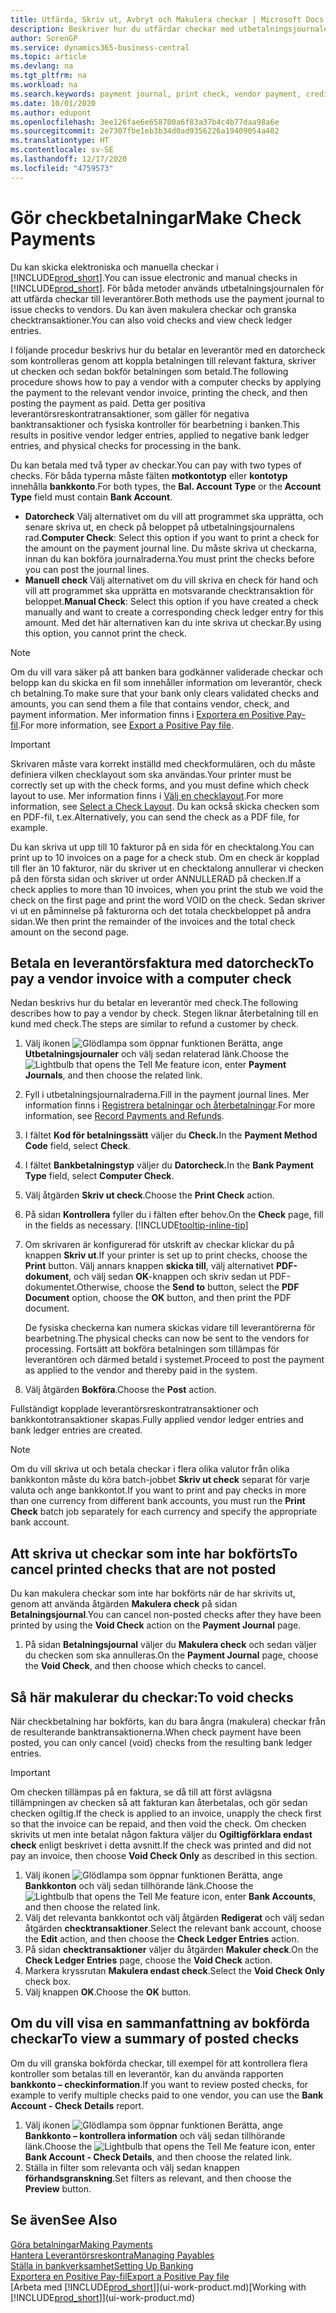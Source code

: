 ```yaml
---
title: Utfärda, Skriv ut, Avbryt och Makulera checkar | Microsoft Docs
description: Beskriver hur du utfärdar checkar med utbetalningsjournalen, skriver ut checkar och annullerar checkar eller granskar checktransaktioner i Business Central.
author: SorenGP
ms.service: dynamics365-business-central
ms.topic: article
ms.devlang: na
ms.tgt_pltfrm: na
ms.workload: na
ms.search.keywords: payment journal, print check, vendor payment, creditor, debt, balance due, AP
ms.date: 10/01/2020
ms.author: edupont
ms.openlocfilehash: 3ee126fae6e658700a6f83a37b4c4b77daa98a6e
ms.sourcegitcommit: 2e7307fbe1eb3b34d0ad9356226a19409054a402
ms.translationtype: HT
ms.contentlocale: sv-SE
ms.lasthandoff: 12/17/2020
ms.locfileid: "4759573"
---
```

# <a name="make-check-payments"></a><span data-ttu-id="f5848-103">Gör checkbetalningar</span><span class="sxs-lookup"><span data-stu-id="f5848-103">Make Check Payments</span></span>

<span data-ttu-id="f5848-104">Du kan skicka elektroniska och manuella checkar i [!INCLUDE[prod_short](includes/prod_short.md)].</span><span class="sxs-lookup"><span data-stu-id="f5848-104">You can issue electronic and manual checks in [!INCLUDE[prod_short](includes/prod_short.md)].</span></span> <span data-ttu-id="f5848-105">För båda metoder används utbetalningsjournalen för att utfärda checkar till leverantörer.</span><span class="sxs-lookup"><span data-stu-id="f5848-105">Both methods use the payment journal to issue checks to vendors.</span></span> <span data-ttu-id="f5848-106">Du kan även makulera checkar och granska checktransaktioner.</span><span class="sxs-lookup"><span data-stu-id="f5848-106">You can also void checks and view check ledger entries.</span></span>

<span data-ttu-id="f5848-107">I följande procedur beskrivs hur du betalar en leverantör med en datorcheck som kontrolleras genom att koppla betalningen till relevant faktura, skriver ut checken och sedan bokför betalningen som betald.</span><span class="sxs-lookup"><span data-stu-id="f5848-107">The following procedure shows how to pay a vendor with a computer checks by applying the payment to the relevant vendor invoice, printing the check, and then posting the payment as paid.</span></span> <span data-ttu-id="f5848-108">Detta ger positiva leverantörsreskontratransaktioner, som gäller för negativa banktransaktioner och fysiska kontroller för bearbetning i banken.</span><span class="sxs-lookup"><span data-stu-id="f5848-108">This results in positive vendor ledger entries, applied to negative bank ledger entries, and physical checks for processing in the bank.</span></span>

<span data-ttu-id="f5848-109">Du kan betala med två typer av checkar.</span><span class="sxs-lookup"><span data-stu-id="f5848-109">You can pay with two types of checks.</span></span> <span data-ttu-id="f5848-110">För båda typerna måste fälten **motkontotyp** eller **kontotyp** innehålla **bankkonto**.</span><span class="sxs-lookup"><span data-stu-id="f5848-110">For both types, the **Bal. Account Type** or the **Account Type** field must contain **Bank Account**.</span></span>

- <span data-ttu-id="f5848-111">**Datorcheck** Välj alternativet om du vill att programmet ska upprätta, och senare skriva ut, en check på beloppet på utbetalningsjournalens rad.</span><span class="sxs-lookup"><span data-stu-id="f5848-111">**Computer Check**: Select this option if you want to print a check for the amount on the payment journal line.</span></span> <span data-ttu-id="f5848-112">Du måste skriva ut checkarna, innan du kan bokföra journalraderna.</span><span class="sxs-lookup"><span data-stu-id="f5848-112">You must print the checks before you can post the journal lines.</span></span>
- <span data-ttu-id="f5848-113">**Manuell check** Välj alternativet om du vill skriva en check för hand och vill att programmet ska upprätta en motsvarande checktransaktion för beloppet.</span><span class="sxs-lookup"><span data-stu-id="f5848-113">**Manual Check**: Select this option if you have created a check manually and want to create a corresponding check ledger entry for this amount.</span></span> <span data-ttu-id="f5848-114">Med det här alternativen kan du inte skriva ut checkar.</span><span class="sxs-lookup"><span data-stu-id="f5848-114">By using this option, you cannot print the check.</span></span>

> [!NOTE]  
> <span data-ttu-id="f5848-115">Om du vill vara säker på att banken bara godkänner validerade checkar och belopp kan du skicka en fil som innehåller information om leverantör, check ch betalning.</span><span class="sxs-lookup"><span data-stu-id="f5848-115">To make sure that your bank only clears validated checks and amounts, you can send them a file that contains vendor, check, and payment information.</span></span> <span data-ttu-id="f5848-116">Mer information finns i [Exportera en Positive Pay-fil](finance-how-positive-pay.md).</span><span class="sxs-lookup"><span data-stu-id="f5848-116">For more information, see [Export a Positive Pay file](finance-how-positive-pay.md).</span></span>

> [!IMPORTANT]
> <span data-ttu-id="f5848-117">Skrivaren måste vara korrekt inställd med checkformulären, och du måste definiera vilken checklayout som ska användas.</span><span class="sxs-lookup"><span data-stu-id="f5848-117">Your printer must be correctly set up with the check forms, and you must define which check layout to use.</span></span> <span data-ttu-id="f5848-118">Mer information finns i [Välj en checklayout](finance-how-define-check-layouts.md).</span><span class="sxs-lookup"><span data-stu-id="f5848-118">For more information, see [Select a Check Layout](finance-how-define-check-layouts.md).</span></span> <span data-ttu-id="f5848-119">Du kan också skicka checken som en PDF-fil, t.ex.</span><span class="sxs-lookup"><span data-stu-id="f5848-119">Alternatively, you can send the check as a PDF file, for example.</span></span>  

<span data-ttu-id="f5848-120">Du kan skriva ut upp till 10 fakturor på en sida för en checktalong.</span><span class="sxs-lookup"><span data-stu-id="f5848-120">You can print up to 10 invoices on a page for a check stub.</span></span> <span data-ttu-id="f5848-121">Om en check är kopplad till fler än 10 fakturor, när du skriver ut en checktalong annullerar vi checken på den första sidan och skriver ut order ANNULLERAD på checken.</span><span class="sxs-lookup"><span data-stu-id="f5848-121">If a check applies to more than 10 invoices, when you print the stub we void the check on the first page and print the word VOID on the check.</span></span> <span data-ttu-id="f5848-122">Sedan skriver vi ut en påminnelse på fakturorna och det totala checkbeloppet på andra sidan.</span><span class="sxs-lookup"><span data-stu-id="f5848-122">We then print the remainder of the invoices and the total check amount on the second page.</span></span>

## <a name="to-pay-a-vendor-invoice-with-a-computer-check"></a><span data-ttu-id="f5848-123">Betala en leverantörsfaktura med datorcheck</span><span class="sxs-lookup"><span data-stu-id="f5848-123">To pay a vendor invoice with a computer check</span></span>
<span data-ttu-id="f5848-124">Nedan beskrivs hur du betalar en leverantör med check.</span><span class="sxs-lookup"><span data-stu-id="f5848-124">The following describes how to pay a vendor by check.</span></span> <span data-ttu-id="f5848-125">Stegen liknar återbetalning till en kund med check.</span><span class="sxs-lookup"><span data-stu-id="f5848-125">The steps are similar to refund a customer by check.</span></span>

1. <span data-ttu-id="f5848-126">Välj ikonen ![Glödlampa som öppnar funktionen Berätta](media/ui-search/search_small.png "Berätta vad du vill göra"), ange **Utbetalningsjournaler** och välj sedan relaterad länk.</span><span class="sxs-lookup"><span data-stu-id="f5848-126">Choose the ![Lightbulb that opens the Tell Me feature](media/ui-search/search_small.png "Tell me what you want to do") icon, enter **Payment Journals**, and then choose the related link.</span></span>
2. <span data-ttu-id="f5848-127">Fyll i utbetalningsjournalraderna.</span><span class="sxs-lookup"><span data-stu-id="f5848-127">Fill in the payment journal lines.</span></span> <span data-ttu-id="f5848-128">Mer information finns i [Registrera betalningar och återbetalningar](payables-how-post-payments-refunds.md).</span><span class="sxs-lookup"><span data-stu-id="f5848-128">For more information, see [Record Payments and Refunds](payables-how-post-payments-refunds.md).</span></span>
3. <span data-ttu-id="f5848-129">I fältet **Kod för betalningssätt** väljer du **Check.**</span><span class="sxs-lookup"><span data-stu-id="f5848-129">In the **Payment Method Code** field, select **Check**.</span></span>
4. <span data-ttu-id="f5848-130">I fältet **Bankbetalningstyp** väljer du **Datorcheck.**</span><span class="sxs-lookup"><span data-stu-id="f5848-130">In the **Bank Payment Type** field, select **Computer Check**.</span></span>
5. <span data-ttu-id="f5848-131">Välj åtgärden **Skriv ut check**.</span><span class="sxs-lookup"><span data-stu-id="f5848-131">Choose the **Print Check** action.</span></span>
6. <span data-ttu-id="f5848-132">På sidan **Kontrollera** fyller du i fälten efter behov.</span><span class="sxs-lookup"><span data-stu-id="f5848-132">On the **Check** page, fill in the fields as necessary.</span></span> [!INCLUDE[tooltip-inline-tip](includes/tooltip-inline-tip_md.md)]
7. <span data-ttu-id="f5848-133">Om skrivaren är konfigurerad för utskrift av checkar klickar du på knappen **Skriv ut**.</span><span class="sxs-lookup"><span data-stu-id="f5848-133">If your printer is set up to print checks, choose the **Print** button.</span></span> <span data-ttu-id="f5848-134">Välj annars knappen **skicka till**, välj alternativet **PDF-dokument**, och välj sedan **OK**-knappen och skriv sedan ut PDF-dokumentet.</span><span class="sxs-lookup"><span data-stu-id="f5848-134">Otherwise, choose the **Send to** button, select the **PDF Document** option, choose the **OK** button, and then print the PDF document.</span></span>

    <span data-ttu-id="f5848-135">De fysiska checkerna kan numera skickas vidare till leverantörerna för bearbetning.</span><span class="sxs-lookup"><span data-stu-id="f5848-135">The physical checks can now be sent to the vendors for processing.</span></span> <span data-ttu-id="f5848-136">Fortsätt att bokföra betalningen som tillämpas för leverantören och därmed betald i systemet.</span><span class="sxs-lookup"><span data-stu-id="f5848-136">Proceed to post the payment as applied to the vendor and thereby paid in the system.</span></span>
8. <span data-ttu-id="f5848-137">Välj åtgärden **Bokföra**.</span><span class="sxs-lookup"><span data-stu-id="f5848-137">Choose the **Post** action.</span></span>

<span data-ttu-id="f5848-138">Fullständigt kopplade leverantörsreskontratransaktioner och bankkontotransaktioner skapas.</span><span class="sxs-lookup"><span data-stu-id="f5848-138">Fully applied vendor ledger entries and bank ledger entries are created.</span></span>

> [!NOTE]  
> <span data-ttu-id="f5848-139">Om du vill skriva ut och betala checkar i flera olika valutor från olika bankkonton måste du köra batch-jobbet **Skriv ut check** separat för varje valuta och ange bankkontot.</span><span class="sxs-lookup"><span data-stu-id="f5848-139">If you want to print and pay checks in more than one currency from different bank accounts, you must run the **Print Check** batch job separately for each currency and specify the appropriate bank account.</span></span>

## <a name="to-cancel-printed-checks-that-are-not-posted"></a><span data-ttu-id="f5848-140">Att skriva ut checkar som inte har bokförts</span><span class="sxs-lookup"><span data-stu-id="f5848-140">To cancel printed checks that are not posted</span></span>
<span data-ttu-id="f5848-141">Du kan makulera checkar som inte har bokförts när de har skrivits ut, genom att använda åtgärden **Makulera check** på sidan **Betalningsjournal**.</span><span class="sxs-lookup"><span data-stu-id="f5848-141">You can cancel non-posted checks after they have been printed by using the **Void Check** action on the **Payment Journal** page.</span></span>

1. <span data-ttu-id="f5848-142">På sidan **Betalningsjournal** väljer du **Makulera check** och sedan väljer du checken som ska annulleras.</span><span class="sxs-lookup"><span data-stu-id="f5848-142">On the **Payment Journal** page, choose the **Void Check**, and then choose which checks to cancel.</span></span>

## <a name="to-void-checks"></a><span data-ttu-id="f5848-143">Så här makulerar du checkar:</span><span class="sxs-lookup"><span data-stu-id="f5848-143">To void checks</span></span>

<span data-ttu-id="f5848-144">När checkbetalning har bokförts, kan du bara ångra (makulera) checkar från de resulterande banktransaktionerna.</span><span class="sxs-lookup"><span data-stu-id="f5848-144">When check payment have been posted, you can only cancel (void) checks from the resulting bank ledger entries.</span></span>

> [!IMPORTANT]
> <span data-ttu-id="f5848-145">Om checken tillämpas på en faktura, se då till att först avlägsna tillämpningen av checken så att fakturan kan återbetalas, och gör sedan checken ogiltig.</span><span class="sxs-lookup"><span data-stu-id="f5848-145">If the check is applied to an invoice, unapply the check first so that the invoice can be repaid, and then void the check.</span></span> <span data-ttu-id="f5848-146">Om checken skrivits ut men inte betalat någon faktura väljer du **Ogiltigförklara endast check** enligt beskrivet i detta avsnitt.</span><span class="sxs-lookup"><span data-stu-id="f5848-146">If the check was printed and did not pay an invoice, then choose **Void Check Only** as described in this section.</span></span>

1. <span data-ttu-id="f5848-147">Välj ikonen ![Glödlampa som öppnar funktionen Berätta](media/ui-search/search_small.png "Berätta vad du vill göra"), ange **Bankkonton** och välj sedan tillhörande länk.</span><span class="sxs-lookup"><span data-stu-id="f5848-147">Choose the ![Lightbulb that opens the Tell Me feature](media/ui-search/search_small.png "Tell me what you want to do") icon, enter **Bank Accounts**, and then choose the related link.</span></span>
2. <span data-ttu-id="f5848-148">Välj det relevanta bankkontot och välj åtgärden **Redigerat** och välj sedan åtgärden **checktransaktioner**.</span><span class="sxs-lookup"><span data-stu-id="f5848-148">Select the relevant bank account, choose the **Edit** action, and then choose the **Check Ledger Entries** action.</span></span>
3. <span data-ttu-id="f5848-149">På sidan **checktransaktioner** väljer du åtgärden **Makuler check**.</span><span class="sxs-lookup"><span data-stu-id="f5848-149">On the **Check Ledger Entries** page, choose the **Void Check** action.</span></span>
4. <span data-ttu-id="f5848-150">Markera kryssrutan **Makulera endast check**.</span><span class="sxs-lookup"><span data-stu-id="f5848-150">Select the **Void Check Only** check box.</span></span>
5. <span data-ttu-id="f5848-151">Välj knappen **OK**.</span><span class="sxs-lookup"><span data-stu-id="f5848-151">Choose the **OK** button.</span></span>

## <a name="to-view-a-summary-of-posted-checks"></a><span data-ttu-id="f5848-152">Om du vill visa en sammanfattning av bokförda checkar</span><span class="sxs-lookup"><span data-stu-id="f5848-152">To view a summary of posted checks</span></span>
<span data-ttu-id="f5848-153">Om du vill granska bokförda checkar, till exempel för att kontrollera flera kontroller som betalas till en leverantör, kan du använda rapporten **bankkonto – checkinformation**.</span><span class="sxs-lookup"><span data-stu-id="f5848-153">If you want to review posted checks, for example to verify multiple checks paid to one vendor, you can use the **Bank Account - Check Details** report.</span></span>
1. <span data-ttu-id="f5848-154">Välj ikonen ![Glödlampa som öppnar funktionen Berätta](media/ui-search/search_small.png "Berätta vad du vill göra"), ange **Bankkonto – kontrollera information** och välj sedan tillhörande länk.</span><span class="sxs-lookup"><span data-stu-id="f5848-154">Choose the ![Lightbulb that opens the Tell Me feature](media/ui-search/search_small.png "Tell me what you want to do") icon, enter **Bank Account - Check Details**, and then choose the related link.</span></span>
2. <span data-ttu-id="f5848-155">Ställa in filter som relevanta och välj sedan knappen **förhandsgranskning**.</span><span class="sxs-lookup"><span data-stu-id="f5848-155">Set filters as relevant, and then choose the **Preview** button.</span></span>

## <a name="see-also"></a><span data-ttu-id="f5848-156">Se även</span><span class="sxs-lookup"><span data-stu-id="f5848-156">See Also</span></span>
[<span data-ttu-id="f5848-157">Göra betalningar</span><span class="sxs-lookup"><span data-stu-id="f5848-157">Making Payments</span></span>](payables-make-payments.md)  
[<span data-ttu-id="f5848-158">Hantera Leverantörsreskontra</span><span class="sxs-lookup"><span data-stu-id="f5848-158">Managing Payables</span></span>](payables-manage-payables.md)  
[<span data-ttu-id="f5848-159">Ställa in bankverksamhet</span><span class="sxs-lookup"><span data-stu-id="f5848-159">Setting Up Banking</span></span>](bank-setup-banking.md)  
[<span data-ttu-id="f5848-160">Exportera en Positive Pay-fil</span><span class="sxs-lookup"><span data-stu-id="f5848-160">Export a Positive Pay file</span></span>](finance-how-positive-pay.md)  
<span data-ttu-id="f5848-161">[Arbeta med [!INCLUDE[prod_short](includes/prod_short.md)]](ui-work-product.md)</span><span class="sxs-lookup"><span data-stu-id="f5848-161">[Working with [!INCLUDE[prod_short](includes/prod_short.md)]](ui-work-product.md)</span></span>  
